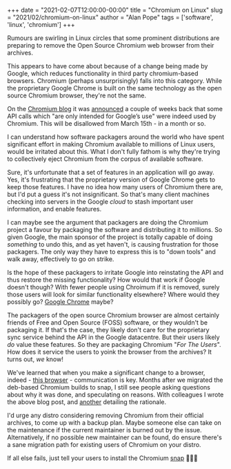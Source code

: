 +++
date = "2021-02-07T12:00:00-00:00"
title = "Chromium on Linux"
slug = "2021/02/chromium-on-linux"
author = "Alan Pope"
tags = ['software', 'linux', 'chromium']
+++

Rumours are swirling in Linux circles that some prominent distributions are preparing to remove the Open Source Chromium web browser from their archives. 

This appears to have come about because of a change being made by Google, which reduces functionality in third party chromium-based browsers. Chromium (perhaps unsurprisingly) falls into this category. While the proprietary Google Chrome is built on the same technology as the open source Chromium browser, they're not the same. 

On the [Chromium blog](https://blog.chromium.org/) it was [announced](https://blog.chromium.org/2021/01/limiting-private-api-availability-in.html) a couple of weeks back that some API calls which "are only intended for Google’s use" were indeed used by Chromium. This will be disallowed from March 15th - in a month or so. 

I can understand how software packagers around the world who have spent significant effort in making Chromium available to millions of Linux users, would be irritated about this. What I don't fully fathom is why they're trying to collectively eject Chromium from the corpus of available software.

Sure, it's unfortunate that a set of features in an application will go away. Yes, it's frustrating that the proprietary version of Google Chrome gets to keep those features. I have no idea how many users of Chromium there are, but I'd put a guess it's not insignificant. So that's many client machines checking into servers in the Google *cloud* to stash important user information, and enable features. 

I can maybe see the argument that packagers are doing the Chromium project a favour by packaging the software and distributing it to millions. So given Google, the main sponsor of the project is totally capable of doing *something* to undo this, and as yet haven't, is causing frustration for those packagers. The only way they have to express this is to "down tools" and walk away, effectively to go on strike.  

Is the hope of these packagers to irritate Google into reinstating the API and thus restore the missing functionality? How would that work if Google doesn't though? With fewer people using Chroimum if it is removed, surely those users will look for similar functionality elsewhere? Where would they possibly go? [Google Chrome](https://chrome.google.com/) maybe?

The packagers of the open source Chromium browser are almost certainly friends of Free and Open Source (FOSS) software, or they wouldn't be packaging it. If that's the case, they likely don't care for the proprietary sync service behind the API in the Google datacentre. But their users likely *do* value these features. So they are packaging Chromium "*For The Users*". How does it service the users to yoink the browser from the archives? It turns out, *we* know!

We've learned that when you make a significant change to a browser, indeed - [this browser](https://ubuntu.com/blog/chromium-in-ubuntu-deb-to-snap-transition) - communication is key. Months after we migrated the deb-based Chromium builds to snap, I still see people asking questions about why it was done, and speculating on reasons. With colleagues I wrote the above blog post, and [another](https://ubuntu.com/blog/snaps-how-we-got-here) detailing the rationale. 

I'd urge any distro considering removing Chromium from their official archives, to come up with a backup plan. Maybe someone else can take on the maintenance if the current maintainer is burned out by the issue. Alternatively, if no possible new maintainer can be found, do ensure there's a sane migration path for existing users of Chromium on your distro.

If all else fails, just tell your users to install the Chromium [snap](https://snapcraft.io/chromium) 🤣🤣🤣


